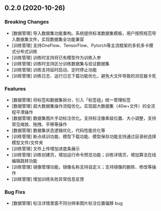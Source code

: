 ## 0.2.0 (2020-10-26)

### Breaking Changes

- [数据管理] 导入数据集功能重构。系统提供标准数据集模板，用户按照规范导入数据集文件，实现数据集全功能兼容
- [训练管理] 支持OneFlow、TensorFlow、Pytorch等主流框架的多机多卡模式分布式训练
- [训练管理] 训练时支持将已有模型作为训练入参
- [训练管理] 训练时支持区分训练数据集与验证数据集
- [训练管理] 训练支持延时启动、定时停止功能
- [训练管理] 训练日志、运行日志下载功能优化，避免大文件导致的浏览器卡死

### Features

- [数据管理] 将标签和数据集拆分，引入「标签组」统一管理标签
- [数据管理] 超大数据集操作流程优化。实现超大数据集（40w+文件）的全流程平滑操作
- [数据管理] 数据集图片手动标注优化。支持标注像素级位置、大小调整，支持常见缩放、拖拽、平移等操作
- [数据管理] 数据集状态逻辑优化，代码性能优化等
- [训练管理] 断点续训功能、模型下载功能、模型保存功能支持通过目录树选择模型文件/文件夹
- [训练管理] 文件上传增加进度条展示
- [训练管理] 训练创建页，增加运行命令预览功能；训练详情页，增加算法在线编辑跳转功能
- [训练管理] 镜像管理功能，镜像名称支持自定义；支持镜像的删除、修改等操作
- [训练管理] 增加训练失败异常信息反馈

### Bug Fixs

- [数据管理] 标注详情里面不同分辨率图片标注位置偏移 bug